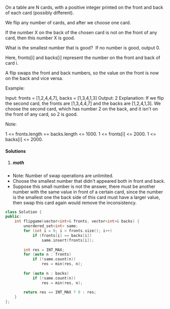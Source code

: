 On a table are N cards, with a positive integer printed on the front and back of each card (possibly different).

We flip any number of cards, and after we choose one card. 

If the number X on the back of the chosen card is not on the front of any card, then this number X is good.

What is the smallest number that is good?  If no number is good, output 0.

Here, fronts[i] and backs[i] represent the number on the front and back of card i. 

A flip swaps the front and back numbers, so the value on the front is now on the back and vice versa.

Example:

Input: fronts = [1,2,4,4,7], backs = [1,3,4,1,3]
Output: 2
Explanation: If we flip the second card, the fronts are [1,3,4,4,7] and the backs are [1,2,4,1,3].
We choose the second card, which has number 2 on the back, and it isn't on the front of any card, so 2 is good.
 

Note:

1 <= fronts.length == backs.length <= 1000.
1 <= fronts[i] <= 2000.
1 <= backs[i] <= 2000.

#### Solutions

1. ##### math

- Note: Number of swap operations are unlimited.
- Choose the smallest number that didn't appeared both in front and back.
- Suppose this small number is not the answer, there must be another number with the same value in front of a certain card, since the number is the smallest one the back side of this card must have a larger value, then swap this card again would remove the inconsistency.

```cpp
class Solution {
public:
    int flipgame(vector<int>& fronts, vector<int>& backs) {
        unordered_set<int> same;
        for (int i = 0; i < fronts.size(); i++)
            if (fronts[i] == backs[i])
                same.insert(fronts[i]);
        
        int res = INT_MAX;
        for (auto n : fronts)
            if (!same.count(n))
                res = min(res, n);
        
        for (auto n : backs)
            if (!same.count(n))
                res = min(res, n);
        
        return res == INT_MAX ? 0 : res;
    }
};
```